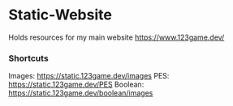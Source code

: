 # Static-Website
Holds resources for my main website https://www.123game.dev/  

### Shortcuts  

Images: https://static.123game.dev/images
PES: https://static.123game.dev/PES
Boolean: https://static.123game.dev/boolean/images
